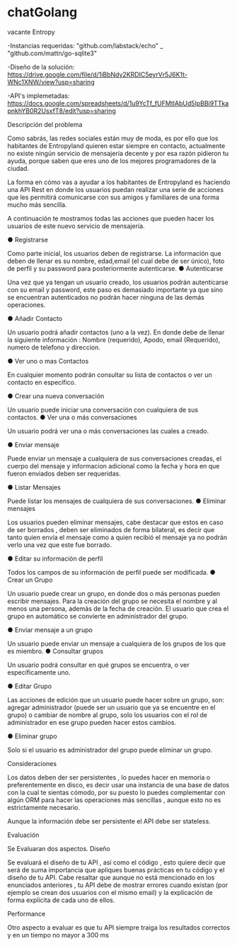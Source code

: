 # chatGolang
vacante Entropy

-Instancias requeridas:
"github.com/labstack/echo"
	_ "github.com/mattn/go-sqlite3"

-Diseño de la solución:
https://drive.google.com/file/d/1iBbNdy2KRDIC5eyrVr5J6K1t-WNc1XNW/view?usp=sharing

-API's implemetadas: 
https://docs.google.com/spreadsheets/d/1u9YcTf_fUFMtIAbUd5IpBBi9TTkapnkhYB0R2UsxfT8/edit?usp=sharing



Descripción del problema 
 
 
Como sabrás, las redes sociales están muy de moda, es por ello que los habitantes de                Entropyland quieren estar siempre en contacto, actualmente no existe ningún servicio           de mensajería decente y por esa razón pidieron tu ayuda, porque saben que eres uno               de los mejores programadores de la ciudad. 
 
La forma en cómo vas a ayudar a los habitantes de Entropyland es haciendo una API                Rest en donde los usuarios puedan realizar una serie de acciones que les permitirá              comunicarse con sus amigos y familiares de una forma mucho más sencilla.  
 
 
A continuación te mostramos todas las acciones que pueden hacer los usuarios de este              nuevo servicio de mensajería. 
 
 
 
● Registrarse 
 
Como parte inicial, los usuarios deben de registrarse. La información que deben de             llenar es su nombre, edad,email (el cual debe de ser único), foto de perfil y su                password para posteriormente autenticarse. 
 ● Autenticarse 
 
Una vez que ya tengan un usuario creado, los usuarios podrán autenticarse con su              email y password, este paso es demasiado importante ya que ​sino se encuentran             autenticados no podrán hacer ninguna de las demás operaciones​. 
 
 
● Añadir Contacto 
 
Un usuario podrá añadir contactos (uno a la vez). En donde debe de llenar la siguiente                información : Nombre (requerido), Apodo, email (Requerido), numero de telefono y           direccion.  
 
 
● Ver uno o mas Contactos 
 
En cualquier momento podrán consultar su lista de contactos o ver un contacto en              específico. 
 
 
● Crear una nueva conversación 
 
Un usuario puede iniciar una conversación con cualquiera de sus contactos. 
 ● Ver una o más  conversaciones 
 
Un usuario podrá ver una o más conversaciones las cuales a creado. 
 
 
● Enviar mensaje 
 
Puede enviar un mensaje a cualquiera de sus conversaciones creadas, el cuerpo del             mensaje y informacion adicional como la fecha y hora en que fueron enviados deben              ser requeridas.  
 
 
 
● Listar Mensajes 
 
Puede listar los mensajes de cualquiera de sus conversaciones. 
 ● Eliminar mensajes  
 
Los usuarios pueden eliminar mensajes, cabe destacar que estos en caso de ser             borrados , deben ser eliminados de forma bilateral, es decir que tanto quien envía el               mensaje como a quien recibió el mensaje ya no podrán verlo una vez que este fue                borrado. 
 
 
● Editar su información de perfil  
 
Todos los campos de su información de perfil puede ser modificada. 
 ● Crear un Grupo 
 
Un usuario puede crear un grupo, en donde dos o más personas pueden escribir              mensajes. Para la creación del grupo se necesita el nombre y al menos una persona,               además de la fecha de creación. El usuario que crea el grupo en automático se               convierte en administrador del grupo. 
 
 
● Enviar mensaje a un grupo 
 
Un usuario puede enviar un mensaje a cualquiera de los grupos de los que es               miembro. 
 ● Consultar grupos 
 
Un usuario podrá consultar en qué grupos se encuentra, o ver específicamente uno. 
 
 
● Editar Grupo 
 
Las acciones de edición que un usuario puede hacer sobre un grupo, son: agregar              administrador (puede ser un usuario que ya se encuentre en el grupo) o cambiar de               nombre al grupo, solo los usuarios con el rol de administrador en ese grupo pueden               hacer estos cambios. 
 
 
 
● Eliminar grupo 
 
Solo si el usuario es administrador del grupo puede eliminar un grupo. 
 
 
 
Consideraciones 
 
Los datos deben der ser persistentes , lo puedes hacer en memoria o preferentemente              en disco, es decir usar una instancia de una base de datos con la cual te sientas                 cómodo, por su puesto lo puedes complementar con algún ORM para hacer las             operaciones más sencillas , aunque esto no es estrictamente necesario.  
 
Aunque la información debe ser persistente el API debe ser stateless. 
 
 
Evaluación 
 
 
Se Evaluaran dos aspectos. 
 Diseño 
 
Se evaluará el diseño de tu API , así como el código , esto quiere decir que será de suma importancia que apliques buenas prácticas en tu código y el diseño de tu API. Cabe resaltar que aunque no está mencionado en los enunciados anteriores , tu API debe de mostrar errores cuando existan (por ejemplo se crean dos usuarios con el mismo email) y la explicación de forma explícita de cada uno de ellos. 
 
Performance 
 
Otro aspecto a evaluar es que tu API siempre traiga los resultados correctos y en un tiempo no mayor a 300 ms
